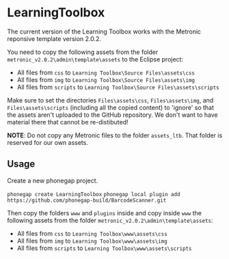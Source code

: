 LearningToolbox
===============

The current version of the Learning Toolbox works with the Metronic reponsive template version 2.0.2.

You need to copy the following assets from the folder ```metronic_v2.0.2\admin\template\assets``` to the Eclipse project:
   - All files from ```css``` to ```Learning Toolbox\Source Files\assets\css```
   - All files from ```img``` to ```Learning Toolbox\Source Files\assets\img```
   - All files from ```scripts``` to ```Learning Toolbox\Source Files\assets\scripts```

Make sure to set the directories ```Files\assets\css```,  ```Files\assets\img```, and ```Files\assets\scripts``` (including all the copied content) to 'ignore' so that the assets aren't uploaded to the 
GitHub repository. We don't want to have material there that cannot be re-distibuted!

**NOTE**: Do not copy any Metronic files to the folder ```assets_ltb```. That folder is reserved for our own assets.

Usage
---------
Create a new phonegap project.

``` phonegap create LearningToolbox ```
``` phonegap local plugin add https://github.com/phonegap-build/BarcodeScanner.git ```

Then copy the folders ``` www ``` and ``` plugins ``` inside and copy inside ``` www ``` the following assets from the folder  ```metronic_v2.0.2\admin\template\assets```:
   - All files from ```css``` to ```Learning Toolbox\www\assets\css```
   - All files from ```img``` to ```Learning Toolbox\www\assets\img```
   - All files from ```scripts``` to ```Learning Toolbox\www\assets\scripts```
